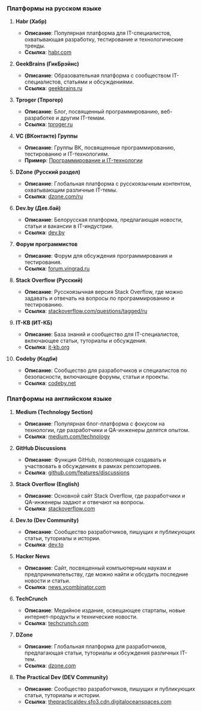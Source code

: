 ### Платформы на русском языке

1. **Habr (Хабр)**
   - **Описание**: Популярная платформа для IT-специалистов, охватывающая разработку, тестирование и технологические тренды.
   - **Ссылка**: [habr.com](https://habr.com/)

2. **GeekBrains (ГикБрэйнс)**
   - **Описание**: Образовательная платформа с сообществом IT-специалистов, статьями и обсуждениями.
   - **Ссылка**: [geekbrains.ru](https://geekbrains.ru/)

3. **Tproger (Тпрогер)**
   - **Описание**: Блог, посвященный программированию, веб-разработке и другим IT-темам.
   - **Ссылка**: [tproger.ru](https://tproger.ru/)

4. **VC (ВКонтакте) Группы**
   - **Описание**: Группы ВК, посвященные программированию, тестированию и IT-технологиям.
   - **Пример**: [Программирование и IT-технологии](https://vk.com/programming_it)

5. **DZone (Русский раздел)**
   - **Описание**: Глобальная платформа с русскоязычным контентом, охватывающим различные IT-темы.
   - **Ссылка**: [dzone.com/ru](https://dzone.com/ru)

6. **Dev.by (Дев.бай)**
   - **Описание**: Белорусская платформа, предлагающая новости, статьи и вакансии в IT-индустрии.
   - **Ссылка**: [dev.by](https://dev.by/)

7. **Форум программистов**
   - **Описание**: Форум для обсуждения программирования и тестирования.
   - **Ссылка**: [forum.vingrad.ru](https://forum.vingrad.ru/)

8. **Stack Overflow (Русский)**
   - **Описание**: Русскоязычная версия Stack Overflow, где можно задавать и отвечать на вопросы по программированию и тестированию.
   - **Ссылка**: [stackoverflow.com/questions/tagged/ru](https://stackoverflow.com/questions/tagged/ru)

9. **IT-KB (ИТ-КБ)**
   - **Описание**: База знаний и сообщество для IT-специалистов, включающее статьи, туториалы и обсуждения.
   - **Ссылка**: [it-kb.org](https://it-kb.org/)

10. **Codeby (Кодби)**
    - **Описание**: Сообщество для разработчиков и специалистов по безопасности, включающее форумы, статьи и проекты.
    - **Ссылка**: [codeby.net](https://codeby.net/)

### Платформы на английском языке

1. **Medium (Technology Section)**
   - **Описание**: Популярная блог-платформа с фокусом на технологии, где разработчики и QA-инженеры делятся опытом.
   - **Ссылка**: [medium.com/technology](https://medium.com/technology)

2. **GitHub Discussions**
   - **Описание**: Функция GitHub, позволяющая создавать и участвовать в обсуждениях в рамках репозиториев.
   - **Ссылка**: [github.com/features/discussions](https://github.com/features/discussions)

3. **Stack Overflow (English)**
   - **Описание**: Основной сайт Stack Overflow, где разработчики и QA-инженеры задают и отвечают на вопросы.
   - **Ссылка**: [stackoverflow.com](https://stackoverflow.com/)

4. **Dev.to (Dev Community)**
   - **Описание**: Сообщество разработчиков, пишущих и публикующих статьи, туториалы и истории.
   - **Ссылка**: [dev.to](https://dev.to/)

5. **Hacker News**
   - **Описание**: Сайт, посвященный компьютерным наукам и предпринимательству, где можно найти и обсудить последние новости и статьи.
   - **Ссылка**: [news.ycombinator.com](https://news.ycombinator.com/)

6. **TechCrunch**
   - **Описание**: Медийное издание, освещающее стартапы, новые интернет-продукты и технические новости.
   - **Ссылка**: [techcrunch.com](https://techcrunch.com/)

7. **DZone**
   - **Описание**: Глобальная платформа для разработчиков, предлагающая статьи, туториалы и обсуждения различных IT-тем.
   - **Ссылка**: [dzone.com](https://dzone.com/)

8. **The Practical Dev (DEV Community)**
   - **Описание**: Сообщество разработчиков, пишущих и публикующих статьи, туториалы и истории.
   - **Ссылка**: [thepracticaldev.sfo3.cdn.digitaloceanspaces.com](https://thepracticaldev.sfo3.cdn.digitaloceanspaces.com/)